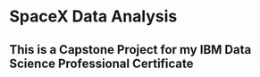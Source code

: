 # SpaceX Data Analysis
## This is a Capstone Project for my IBM Data Science Professional Certificate
